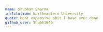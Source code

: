 ```yaml
---
name: Shubham Sharma
institution: Northeastern University
quote: Most expensive shit I have ever done
github_user: Shubh1646
---
```

